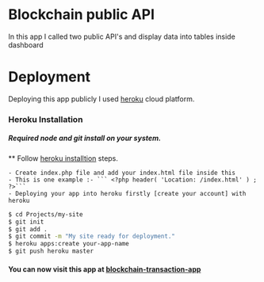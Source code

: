 # Blockchain public API

In this app I called two public API's and display data into tables inside dashboard

# Deployment 
Deploying this app publicly I used [heroku] cloud platform.
### Heroku Installation 
##### Required node and git install on your system. 
** Follow [heroku installtion]  steps.


    - Create index.php file and add your index.html file inside this
    - This is one example :- ``` <?php header( 'Location: /index.html' ) ;  ?>```
    - Deploying your app into heroku firstly [create your account] with heroku

   ```sh
$ cd Projects/my-site
$ git init
$ git add .
$ git commit -m "My site ready for deployment."
$ heroku apps:create your-app-name
$ git push heroku master
```
#### You can now visit this app at [blockchain-transaction-app]

   [heroku]: <https://www.heroku.com/>
   [heroku installtion]: <https://blog.teamtreehouse.com/deploy-static-site-heroku>
   [blockchain-transaction-app]: <https://blockchain-deployment.herokuapp.com/index.html>
   [create your account]: <https://id.heroku.com/login>
